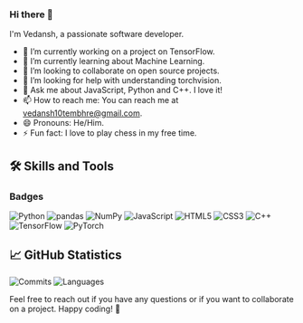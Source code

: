 ### Hi there 👋

I'm Vedansh, a passionate software developer.

- 🔭 I’m currently working on a project on TensorFlow.
- 🌱 I’m currently learning about Machine Learning.
- 👯 I’m looking to collaborate on open source projects.
- 🤔 I’m looking for help with understanding torchvision.
- 💬 Ask me about JavaScript, Python and C++. I love it!
- 📫 How to reach me: You can reach me at vedansh10tembhre@gmail.com.
- 😄 Pronouns: He/Him.
- ⚡ Fun fact: I love to play chess in my free time.

## 🛠 Skills and Tools


### Badges
![Python](https://img.shields.io/badge/-Python-3776AB?style=flat-square&logo=python&logoColor=white)
![pandas](https://img.shields.io/badge/-pandas-150458?style=flat-square&logo=pandas&logoColor=white)
![NumPy](https://img.shields.io/badge/-NumPy-013243?style=flat-square&logo=numpy&logoColor=white)
![JavaScript](https://img.shields.io/badge/-JavaScript-F7DF1E?style=flat-square&logo=javascript&logoColor=black)
![HTML5](https://img.shields.io/badge/-HTML5-E34F26?style=flat-square&logo=html5&logoColor=white)
![CSS3](https://img.shields.io/badge/-CSS3-1572B6?style=flat-square&logo=css3&logoColor=white)
![C++](https://img.shields.io/badge/-C++-00599C?style=flat-square&logo=c%2B%2B&logoColor=white)
![TensorFlow](https://img.shields.io/badge/-TensorFlow-E94E2D?style=flat-square&logo=tensorflow&logoColor=white)
![PyTorch](https://img.shields.io/badge/-PyTorch-EE4C2C?style=flat-square&logo=pytorch&logoColor=white)

<!-- Add more badges here -->

## 📈 GitHub Statistics

![Commits](https://github-readme-stats.vercel.app/api?username=Vedansh5545&count_private=true&show_icons=true&theme=radical)
![Languages](https://github-readme-stats.vercel.app/api/top-langs/?username=Vedansh5545&theme=radical&layout=compact)


Feel free to reach out if you have any questions or if you want to collaborate on a project. Happy coding! 🚀
